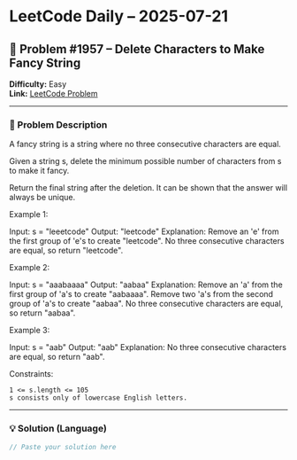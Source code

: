 # LeetCode Daily – 2025-07-21

## 🧠 Problem #1957 – **Delete Characters to Make Fancy String**
**Difficulty:** Easy  
**Link:** [LeetCode Problem](https://leetcode.com/problems/delete-characters-to-make-fancy-string)

---

### 📝 Problem Description

A fancy string is a string where no three consecutive characters are equal.

Given a string s, delete the minimum possible number of characters from s to make it fancy.

Return the final string after the deletion. It can be shown that the answer will always be unique.

 
Example 1:


Input: s = &quot;leeetcode&quot;
Output: &quot;leetcode&quot;
Explanation:
Remove an &#39;e&#39; from the first group of &#39;e&#39;s to create &quot;leetcode&quot;.
No three consecutive characters are equal, so return &quot;leetcode&quot;.


Example 2:


Input: s = &quot;aaabaaaa&quot;
Output: &quot;aabaa&quot;
Explanation:
Remove an &#39;a&#39; from the first group of &#39;a&#39;s to create &quot;aabaaaa&quot;.
Remove two &#39;a&#39;s from the second group of &#39;a&#39;s to create &quot;aabaa&quot;.
No three consecutive characters are equal, so return &quot;aabaa&quot;.


Example 3:


Input: s = &quot;aab&quot;
Output: &quot;aab&quot;
Explanation: No three consecutive characters are equal, so return &quot;aab&quot;.


 
Constraints:


	1 <= s.length <= 105
	s consists only of lowercase English letters.

---

### 💡 Solution (Language)

```cpp
// Paste your solution here
